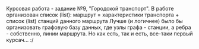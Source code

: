 Курсовая работа - задание №9, "Городской транспорт".
В работе организован список (list): маршрут = характеристики транспорта + список (list) станций данного маршрута
Лучше (и логичнее) было бы организовать графовую базу данных, где узлы графа - станции, а ребра - собственно, линии маршрута.
Но как есть, так и есть, все-таки первый курсач... :/

